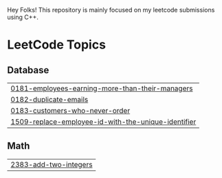 Hey Folks!
This repository is mainly focused on my leetcode submissions using C++.

<!---LeetCode Topics Start-->
# LeetCode Topics
## Database
|  |
| ------- |
| [0181-employees-earning-more-than-their-managers](https://github.com/its-puneet/DSA-Practice/tree/master/0181-employees-earning-more-than-their-managers) |
| [0182-duplicate-emails](https://github.com/its-puneet/DSA-Practice/tree/master/0182-duplicate-emails) |
| [0183-customers-who-never-order](https://github.com/its-puneet/DSA-Practice/tree/master/0183-customers-who-never-order) |
| [1509-replace-employee-id-with-the-unique-identifier](https://github.com/its-puneet/DSA-Practice/tree/master/1509-replace-employee-id-with-the-unique-identifier) |
## Math
|  |
| ------- |
| [2383-add-two-integers](https://github.com/its-puneet/DSA-Practice/tree/master/2383-add-two-integers) |
<!---LeetCode Topics End-->